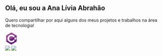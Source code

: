## Olá, eu sou a Ana Lívia Abrahão 

Quero compartilhar por aqui alguns dos meus projetos e trabalhos na área de tecnologia!

<div>
     <img allign="center" alt="Ana-Js" heigt="30" width="40" src="https://raw.githubusercontent.com/devicons/devicon/master/icons/csharp/csharp-original.svg">
</div>







<div>
<a href="mailto:analiviabrahao@gmail.com"><img src="https://img.shields.io/badge/Gmail-D14836?style=for-the-badge&logo=gmail&logoColor=white" target="_blank"></a>
<a href="https://www.linkedin.com/in/ana-l%C3%ADvia-abrah%C3%A3o-lc03"><img src="https://img.shields.io/badge/linkedin-%230077B5.svg?style=for-the-badge&logo=linkedin&logoColor=white" target="_blank"></a>


</div>
     

<!--
**analiviaabrahao/analiviaabrahao** is a ✨ _special_ ✨ repository because its `README.md` (this file) appears on your GitHub profile.

Here are some ideas to get you started:

- 🔭 I’m currently working on ...
- 🌱 I’m currently learning ...
- 👯 I’m looking to collaborate on ...
- 🤔 I’m looking for help with ...
- 💬 Ask me about ...
- 📫 How to reach me: ...
- 😄 Pronouns: ...
- ⚡ Fun fact: ...
-->
